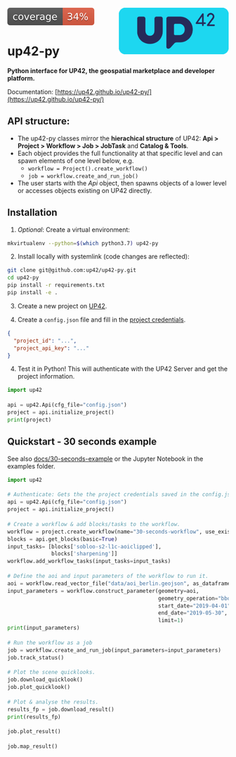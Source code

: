 ![coverage](coverage.svg)
<img align="right" src="docs/_assets/banner-up42-py-small.png" alt="" width="250"/>

# up42-py
**Python interface for UP42, the geospatial marketplace and developer platform.**

Documentation: [https://up42.github.io/up42-py/](https://up42.github.io/up42-py/)

## API structure:

- The up42-py classes mirror the **hierachical structure** of UP42: **Api > Project > Workflow > Job > JobTask** and **Catalog & Tools**.
- Each object provides the full functionality at that specific level and can spawn elements of one level below, e.g.
    - `workflow = Project().create_workflow()`
    - `job = workflow.create_and_run_job()`
- The user starts with the *Api* object, then spawns objects of a lower level or accesses objects existing on UP42 directly.


## Installation

1. *Optional*: Create a virtual environment:
```bash
mkvirtualenv --python=$(which python3.7) up42-py
```

2. Install locally with systemlink (code changes are reflected):
```bash
git clone git@github.com:up42/up42-py.git
cd up42-py
pip install -r requirements.txt
pip install -e .
```

3. Create a new project on [UP42](https://up42.com).

4. Create a `config.json` file and fill in the [project credentials](https://docs.up42.com/getting-started/first-api-request.html#run-your-first-job-via-the-api).
```json
{
  "project_id": "...",
  "project_api_key": "..."
}
```

4. Test it in Python! This will authenticate with the UP42 Server and get the project information.
```python
import up42

api = up42.Api(cfg_file="config.json")
project = api.initialize_project()
print(project)
```


## Quickstart - 30 seconds example

See also [docs/30-seconds-example](https://up42.github.io/up42-py/quickstart/01_quickstart/#30-seconds-example) or the Jupyter Notebook in the examples folder.

```python
import up42

# Authenticate: Gets the the project credentials saved in the config.json file.
api = up42.Api(cfg_file="config.json")
project = api.initialize_project()

# Create a workflow & add blocks/tasks to the workflow.
workflow = project.create_workflow(name="30-seconds-workflow", use_existing=True)
blocks = api.get_blocks(basic=True)
input_tasks= [blocks['sobloo-s2-l1c-aoiclipped'],
              blocks['sharpening']]
workflow.add_workflow_tasks(input_tasks=input_tasks)

# Define the aoi and input parameters of the workflow to run it.
aoi = workflow.read_vector_file("data/aoi_berlin.geojson", as_dataframe=True)
input_parameters = workflow.construct_parameter(geometry=aoi,
                                                geometry_operation="bbox",
                                                start_date="2019-04-01",
                                                end_date="2019-05-30",
                                                limit=1)
print(input_parameters)

# Run the workflow as a job
job = workflow.create_and_run_job(input_parameters=input_parameters)
job.track_status()

# Plot the scene quicklooks.
job.download_quicklook()
job.plot_quicklook()

# Plot & analyse the results.
results_fp = job.download_result()
print(results_fp)

job.plot_result()

job.map_result()
```
